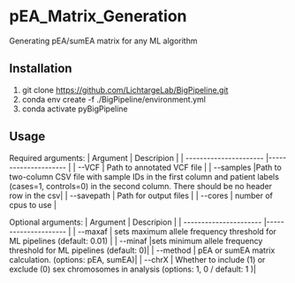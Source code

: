 # pEA_Matrix_Generation
Generating pEA/sumEA matrix for any ML algorithm 



## Installation
1. git clone https://github.com/LichtargeLab/BigPipeline.git
2. conda env create -f ./BigPipeline/environment.yml
3. conda activate pyBigPipeline


## Usage
Required arguments:
| Argument                | Descripion |
| ---------------------- |--------------------- |
| --VCF                | Path to annotated VCF file |
| --samples            |Path to two-column CSV file with sample IDs in the first column and patient labels (cases=1, controls=0) in the second column. There should be no header row in the csv|
| --savepath           | Path for output files |
| --cores              | number of cpus to use |

Optional arguments:
| Argument                 | Descripion |
| ---------------------- |--------------------- |
| --maxaf  | sets maximum allele frequency threshold for ML pipelines (default: 0.01) |
| --minaf      |sets minimum allele frequency threshold for ML pipelines (default: 0)|
| --method           | pEA or sumEA matrix calculation. (options: pEA, sumEA)|
| --chrX       | Whether to include (1) or exclude (0) sex chromosomes in analysis (options: 1, 0 / default: 1 )|
